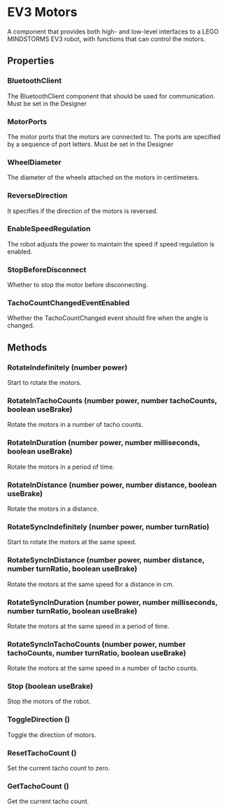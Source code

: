 # EV3 Motors

A component that provides both high- and low-level interfaces to a LEGO MINDSTORMS EV3 robot, with functions that can control the motors.

## Properties

### BluetoothClient

The BluetoothClient component that should be used for communication. Must be set in the Designer

### MotorPorts

The motor ports that the motors are connected to. The ports are specified by a sequence of port letters. Must be set in the Designer

### WheelDiameter

The diameter of the wheels attached on the motors in centimeters.

### ReverseDirection

It specifies if the direction of the motors is reversed.

### EnableSpeedRegulation

The robot adjusts the power to maintain the speed if speed regulation is enabled.

### StopBeforeDisconnect

Whether to stop the motor before disconnecting.

### TachoCountChangedEventEnabled

Whether the TachoCountChanged event should fire when the angle is changed.

## Methods

### RotateIndefinitely \(number power\)

Start to rotate the motors.

### RotateInTachoCounts \(number power, number tachoCounts, boolean useBrake\)

Rotate the motors in a number of tacho counts.

### RotateInDuration \(number power, number milliseconds, boolean useBrake\)

Rotate the motors in a period of time.

### RotateInDistance \(number power, number distance, boolean useBrake\)

Rotate the motors in a distance.

### RotateSyncIndefinitely \(number power, number turnRatio\)

Start to rotate the motors at the same speed.

### RotateSyncInDistance \(number power, number distance, number turnRatio, boolean useBrake\)

Rotate the motors at the same speed for a distance in cm.

### RotateSyncInDuration \(number power, number milliseconds, number turnRatio, boolean useBrake\)

Rotate the motors at the same speed in a period of time.

### RotateSyncInTachoCounts \(number power, number tachoCounts, number turnRatio, boolean useBrake\)

Rotate the motors at the same speed in a number of tacho counts.

### Stop \(boolean useBrake\)

Stop the motors of the robot.

### ToggleDirection \(\)

Toggle the direction of motors.

### ResetTachoCount \(\)

Set the current tacho count to zero.

### GetTachoCount \(\)

Get the current tacho count.

